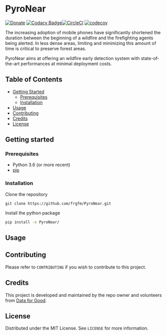 # PyroNear
[![Donate](https://img.shields.io/badge/License-MIT-brightgreen.svg)](LICENSE) [![Codacy Badge](https://api.codacy.com/project/badge/Grade/55423de221b14b18a5e35804574d5d5a)](https://www.codacy.com/manual/fg/pyronear?utm_source=github.com&amp;utm_medium=referral&amp;utm_content=frgfm/PyroNear&amp;utm_campaign=Badge_Grade)[![CircleCI](https://circleci.com/gh/frgfm/PyroNear.svg?style=shield)](https://circleci.com/gh/frgfm/PyroNear) [![codecov](https://codecov.io/gh/frgfm/PyroNear/branch/master/graph/badge.svg)](https://codecov.io/gh/frgfm/PyroNear)

The increasing adoption of mobile phones have significantly shortened the duration between the beginning of a wildfire and the firefighting agents being alerted. In less dense areas, limiting and minimizing this amount of time is critical to preserve forest areas.

PyroNear aims at offering an wildfire early detection system with state-of-the-art performances at minimal deployment costs.



## Table of Contents

* [Getting Started](#getting-started)
  * [Prerequisites](#prerequisites)
  * [Installation](#installation)
* [Usage](#usage)
* [Contributing](#contributing)
* [Credits](#credits)
* [License](#license)



## Getting started

### Prerequisites

- Python 3.6 (or more recent)
- [pip](https://pip.pypa.io/en/stable/)

### Installation

Clone the repository

```shell
git clone https://github.com/frgfm/PyroNear.git
```

Install the python package

```bash
pip install -e PyroNear/
```



## Usage



## Contributing

Please refer to `CONTRIBUTING` if you wish to contribute to this project.



## Credits

This project is developed and maintained by the repo owner and volunteers from [Data for Good](https://dataforgood.fr/).



## License

Distributed under the MIT License. See `LICENSE` for more information.